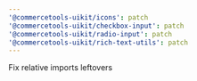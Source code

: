 ```yaml
---
'@commercetools-uikit/icons': patch
'@commercetools-uikit/checkbox-input': patch
'@commercetools-uikit/radio-input': patch
'@commercetools-uikit/rich-text-utils': patch
---
```


Fix relative imports leftovers
